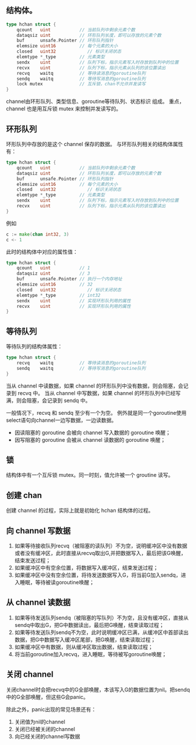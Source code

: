 ## 结构体。

```go
type hchan struct {
    qcount   uint           // 当前队列中剩余元素个数
    dataqsiz uint           // 环形队列长度，即可以存放的元素个数
    buf      unsafe.Pointer // 环形队列指针
    elemsize uint16         // 每个元素的大小
    closed   uint32            // 标识关闭状态
    elemtype *_type         // 元素类型
    sendx    uint           // 队列下标，指示元素写入时存放到队列中的位置
    recvx    uint           // 队列下标，指示元素从队列的该位置读出
    recvq    waitq          // 等待读消息的goroutine队列
    sendq    waitq          // 等待写消息的goroutine队列
    lock mutex              // 互斥锁，chan不允许并发读写
}
```


channel由环形队列、类型信息、goroutine等待队列、状态标识 组成。
重点，channel 也是用互斥锁 mutex 来控制并发读写的。

## 环形队列
环形队列中存放的是这个 channel 保存的数据。
与环形队列相关的结构体属性有：
```go
type hchan struct {
    qcount   uint           // 当前队列中剩余元素个数
    dataqsiz uint           // 环形队列长度，即可以存放的元素个数
    buf      unsafe.Pointer // 环形队列指针
    elemsize uint16         // 每个元素的大小
    closed   uint32            // 标识关闭状态
    elemtype *_type         // 元素类型
    sendx    uint           // 队列下标，指示元素写入时存放到队列中的位置
    recvx    uint           // 队列下标，指示元素从队列的该位置读出
}
```

例如 

```go
c := make(chan int32, 3)
c <- 1
```

此时的结构体中对应的属性值：
```go
type hchan struct {
    qcount   uint           // 1
    dataqsiz uint           // 3
    buf      unsafe.Pointer // 执行一个内存地址
    elemsize uint16         // 32
    closed   uint32            // 标识关闭状态
    elemtype *_type         // int32
    sendx    uint           // 实现环形队列用的属性
    recvx    uint           // 实现环形队列用的属性
}
```

## 等待队列

等待队列的结构体属性：
```go
type hchan struct {
    recvq    waitq          // 等待读消息的goroutine队列
    sendq    waitq          // 等待写消息的goroutine队列
}
```

当从 channel 中读数据，如果 channel 的环形队列中没有数据，则会阻塞，会记录到 recvq 中。
当从 channel 中写数据，如果 channel 的环形队列中已经写满，则会阻塞，会记录到 sendq 中。

一般情况下，recvq 和 sendq 至少有一个为空。
例外就是同一个goroutine使用select语句向channel一边写数据，一边读数据。

- 因读阻塞的 goroutine 会被向 channel 写入数据的 goroutine 唤醒；
- 因写阻塞的 goroutine 会被从 channel 读数据的 goroutine 唤醒；

## 锁
结构体中有一个互斥锁 mutex。同一时刻，值允许被一个 groutine 读写。


## 创建 chan

创建 channel 的过程，实际上就是初始化 hchan 结构体的过程。

## 向 channel 写数据

1. 如果等待接收队列recvq（被阻塞的读队列）不为空，说明缓冲区中没有数据或者没有缓冲区，此时直接从recvq取出G,并把数据写入，最后把该G唤醒，结束发送过程；
2. 如果缓冲区中有空余位置，将数据写入缓冲区，结束发送过程；
3. 如果缓冲区中没有空余位置，将待发送数据写入G，将当前G加入sendq，进入睡眠，等待被读goroutine唤醒；


## 从 channel 读数据

1. 如果等待发送队列sendq（被阻塞的写队列）不为空，且没有缓冲区，直接从sendq中取出G，把G中数据读出，最后把G唤醒，结束读取过程；
2. 如果等待发送队列sendq不为空，此时说明缓冲区已满，从缓冲区中首部读出数据，把G中数据写入缓冲区尾部，把G唤醒，结束读取过程；
3. 如果缓冲区中有数据，则从缓冲区取出数据，结束读取过程；
4. 将当前goroutine加入recvq，进入睡眠，等待被写goroutine唤醒；

## 关闭 channel
关闭channel时会把recvq中的G全部唤醒，本该写入G的数据位置为nil。把sendq中的G全部唤醒，但这些G会panic。

除此之外，panic出现的常见场景还有：
1. 关闭值为nil的channel
2. 关闭已经被关闭的channel
3. 向已经关闭的channel写数据
